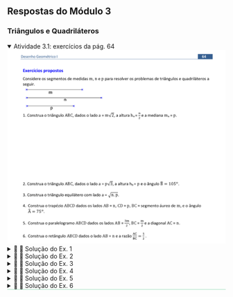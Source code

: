 <link rel="stylesheet" href="../../imagens/style.css">
<script type="text/x-mathjax-config">
         MathJax.Hub.Config({
           tex2jax: {
             inlineMath: [ ['$','$'], ["\\(","\\)"] ],
             processEscapes: true
           }
         });
</script>
<script src="https://cdn.mathjax.org/mathjax/latest/MathJax.js?config=TeX-AMS-MML_HTMLorMML" type="text/javascript"></script>

<h2 id="inicio">Respostas do Módulo 3</h2>
<h3>Triângulos e Quadriláteros</h3> 
  <details open style="border-bottom: 1px solid #a2dec0;"><summary>Atividade 3.1: exercícios da pág. 64</summary>
  <img src="../../parte5/apos_dg_0064.png" />
  <div class="combo"><details class="sub"><summary>&#x1f4cf; &#x1f4d0; Solução do Ex. 1</summary>
	<p>Usando Pitágoras, construímos o lado <b>BC</b>.</p>
	<img src="64_01_00.png"/>
	<figcaption>Usando a mediatriz, encontramos a altura <b>h<sub>a</sub></b>.</figcaption>
  </details></div>
  <div class="combo"><details class="sub"><summary>&#x1f4cf; &#x1f4d0; Solução do Ex. 2</summary>
	<p>Usando Pitágoras, construímos o lado <b>BC</b>.</p>
	<img src="64_02_00.png"/>
	<figcaption>Com o arco capaz de 90&deg;, encontramos o pé da altura <b>H<sub>b</sub></b>.</figcaption>
  </details></div>
  <div class="combo"><details class="sub"><summary>&#x1f4cf; &#x1f4d0; Solução do Ex. 3</summary>
	<p>Usamos a média geométrica para encontrar o lado do triângulo.</p>
	<img src="64_03_00.png"/>
	<figcaption>Com raio <b>AB</b>, construimos as circunferências de centros <b>A</b> e <b>B</b> para encontrar o vértice <b>C</b>.</figcaption>
  </details></div>
  <div class="combo"><details class="sub"><summary>&#x1f4cf; &#x1f4d0; Solução do Ex. 4</summary>
	<p>Construímos o segmento <b>BC</b>, áureo de <b>m</b>.</p>
	<img src="64_04_00.png"/>
	<figcaption>Construimos a base menor <b>CD</b> por dentro da base maior para encontrar o vértice <b>C</b>.</figcaption>
  </details></div>
  <div class="combo"><details class="sub"><summary>&#x1f4cf; &#x1f4d0; Solução do Ex. 5</summary>
	<p>Construímos o segmento <b>AB</b>, usando o teorema de Tales.</p>
	<img src="64_05_00.png"/>
	<figcaption>Para encontrar o vértice <b>D</b> construímos os segmentos <b>CD // AB</b> e <b>AD // BC</b>.</figcaption>
  </details></div>
  <div class="combo"><details class="sub"><summary>&#x1f4cf; &#x1f4d0; Solução do Ex. 6</summary>
	<p>Construímos o segmento <b>BC</b>, perpendicular a <b>AB</b>.</p>
	<img src="64_06_00.png"/>
	<figcaption>A posição do vértice <b>B</b> é determinada com o uso da circunferência de Apolônio na razão da diagonal <b>AC</b> pelo lado <b>BC</b> construída a partir do lado <b>AB</b>.</figcaption>
  </details></div>
  </details>
  



